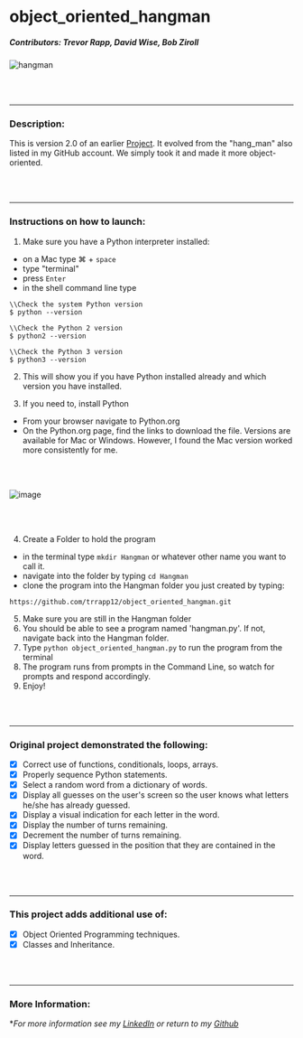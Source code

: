 # object_oriented_hangman

##### Contributors: Trevor Rapp, David Wise, Bob Ziroll 

![hangman](https://cloud.githubusercontent.com/assets/11747875/8296599/8e007646-190f-11e5-83ce-64c7a3ef2ee2.jpg)

<br>
<br>

---

### Description:


This is version 2.0 of an earlier [Project](https://github.com/trrapp12/hang_man).  It evolved from the "hang_man" also listed in my GitHub account.  We simply took it and made it more object-oriented.

<br>
<br>

---

### Instructions on how to launch:


1. Make sure you have a Python interpreter installed: 
  - on a Mac type &#8984;  + `space`
  - type "terminal"
  - press `Enter`
  - in the shell command line type 
 
 ```
 \\Check the system Python version
$ python --version

\\Check the Python 2 version
$ python2 --version

\\Check the Python 3 version
$ python3 --version

```

2. This will show you if you have Python installed already and which version you have installed. 
 
3. If you need to, install Python
  - From your browser navigate to Python.org
  - On the Python.org page, find the links to download the file.  Versions are available for Mac or Windows.  However, I found the Mac version worked more consistently for me. 
  <br/>
  <br/>
  
  ![image](https://user-images.githubusercontent.com/11747875/129993191-4912f7c9-edeb-40ad-b73f-96a35f4dc884.png)
  
  <br/>
  <br/>

4. Create a Folder to hold the program
  - in the terminal type `mkdir Hangman` or whatever other name you want to call it. 
  - navigate into the folder by typing `cd Hangman`
  - clone the program into the Hangman folder you just created by typing: 
 
 ```
 https://github.com/trrapp12/object_oriented_hangman.git
 ```
  
5. Make sure you are still in the Hangman folder
6. You should be able to see a program named 'hangman.py'.  If not, navigate back into the Hangman folder.  
7. Type `python object_oriented_hangman.py` to run the program from the terminal
8. The program runs from prompts in the Command Line, so watch for prompts and respond accordingly. 
9. Enjoy!
<br>
<br>

---

### Original project demonstrated the following:


- [x] Correct use of functions, conditionals, loops, arrays.
- [x] Properly sequence Python statements.
- [x] Select a random word from a dictionary of words.
- [x] Display all guesses on the user's screen so the user knows what letters he/she has already guessed.
- [x] Display a visual indication for each letter in the word.
- [x] Display the number of turns remaining.
- [x] Decrement the number of turns remaining.
- [x] Display letters guessed in the position that they are contained in the word.

<br>
<br>

---

### This project adds additional use of:


- [x] Object Oriented Programming techniques.
- [x] Classes and Inheritance.

<br>
<br>

---

### More Information:


\**For more information see my [LinkedIn](https://www.linkedin.com/in/trevor-rapp-042a1037) or return to my [Github](https://github.com/trrapp12)*

